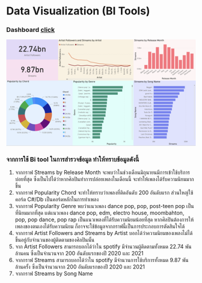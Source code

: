 # Data Visualization (BI Tools)

### Dashboard [click](https://app.powerbi.com/groups/me/reports/f688f1f4-1a71-4d45-a053-7a2c09819b87/ReportSection?ctid=6f4432dc-20d2-441d-b1db-ac3380ba633d)

![img](https://github.com/sit-2021-int214/001-Spotify-Top/blob/main/power-bi-final-use.png)

### จากการใช้ Bi tool ในการสำรวจข้อมูล ทำให้ทราบข้อมูลดังนี้

1. จากกราฟ Streams by Release Month จะพบว่าในช่วงเดือนมิถุนายนมีการเข้าใช้บริการบ่อยที่สุด ซึ่งเป็นไปได้ว่าหากศิลปินทำการปล่อยเพลงในเดือนนี้ จะทำให้เพลงได้รับความนิยมมากขึ้น 
2. จากกราฟ Popularity Chord จะทำให้ทราบว่าเพลงที่ติดอันดับ 200 อันดับแรก ส่วนใหญ่ใช้คอร์ด C#/Db เป็นคอร์ดหลักในการทำเพลง
3. จากกราฟ Popularity Genre พบว่าแนวเพลง dance pop, pop, post-teen pop เป็นที่นิยมมากที่สุด แต่แนวเพลง dance pop, edm, electro house, moombahton, pop, pop dance, pop rap เป็นแนวเพลงที่ได้รับความนิยมน้อยที่สุด หากศิลปินต้องการให้เพลงของตนเองได้รับความนิยม ก็อาจจะใช้ข้อมูลจากกราฟนี้เป็นการประกอบการตัดสินใจได้
4. จากกราฟ Artist Followers and Streams by Artist บอกได้ว่าความนิยมของเพลงไม่ได้ขึ้นอยู่กับจำนวนของผู้ติดตามของศิลปินนั้น
5. จาก Artist Followers สามารถบอกได้ว่าใน spotify มีจำนวนผู้ติดตามทั้งหมด 22.74 พันล้านคน ซึ่งเป็นจำนวนจาก 200 อันดับแรกของปี 2020 และ 2021
6. จากกราฟ Streams สามารถบอกได้ว่าใน spotify มีจำนวนการใช้บริการทั้งหมด 9.87 พันล้านครั้ง ซึ่งเป็นจำนวนจาก 200 อันดับแรกของปี 2020 และ 2021
7. จากกราฟ Streams by Song Name
